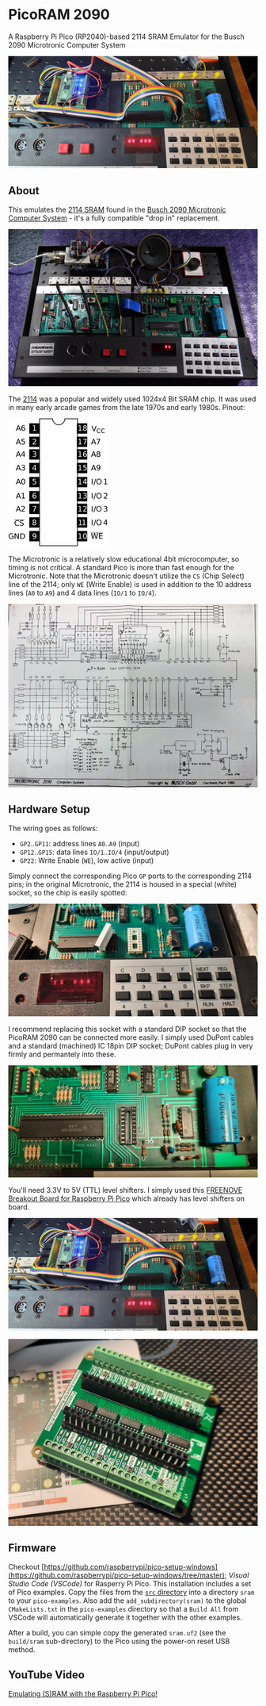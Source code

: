 # PicoRAM 2090

A Raspberry Pi Pico (RP2040)-based 2114 SRAM Emulator for the Busch
2090 Microtronic Computer System

![Schematics](pics/dropin.jpg) 

## About

This emulates the [2114
SRAM](https://de.wikipedia.org/wiki/2114_(SRAM)) found in the [Busch
2090 Microtronic Computer
System](https://github.com/lambdamikel/Busch-2090) - it's a fully
compatible "drop in" replacement.

![Microtronic](pics/microtronic.jpg) 

The [2114](manuals/2114.pdf) was a popular and widely used 1024x4 Bit
SRAM chip. It was used in many early arcade games from the late 1970s
and early 1980s. Pinout:

![2114 Pinout](pics/2114.jpg) 

The Microtronic is a relatively slow educational 4bit microcomputer,
so timing is not critical. A standard Pico is more than fast enough
for the Microtronic. Note that the Microtronic doesn't utilize the
`CS` (Chip Select) line of the 2114; only `WE` (Write Enable) is used
in addition to the 10 address lines (`A0` to `A9`) and 4 
data lines (`IO/1` to `IO/4`).

![Schematics](pics/schematics.jpg) 

## Hardware Setup 

The wiring goes as follows:

- `GP2`..`GP11`: address lines `A0`..`A9` (input) 
- `GP12`..`GP15`: data lines `IO/1`..`IO/4` (input/output)
- `GP22`: Write Enable (`WE`), low active (input) 

Simply connect the corresponding Pico `GP` ports to the corresponding
2114 pins; in the original Microtronic, the 2114 is housed in a
special (white) socket, so the chip is easily spotted:

![White Socket](pics/socket.jpg)

I recommend replacing this socket with a standard DIP socket so that
the PicoRAM 2090 can be connected more easily. I simply used DuPont
cables and a standard (machined) IC 18pin DIP socket; DuPont cables
plug in very firmly and permantely into these.

![DIP Socket](pics/dipsocket.jpg)

You'll need 3.3V to 5V (TTL) level shifters. I simply used this
[FREENOVE Breakout Board for Raspberry Pi
Pico](https://www.amazon.com/dp/B0BFB53Y2N?psc=1&ref=ppx_yo2ov_dt_b_product_details)
which already has level shifters on board.

![Schematics](pics/dropin.jpg) 

![Schematics](pics/breakoutboard.jpg) 

## Firmware

Checkout
[https://github.com/raspberrypi/pico-setup-windows](https://github.com/raspberrypi/pico-setup-windows/tree/master);
*Visual Studio Code (VSCode)* for Rasperry Pi Pico. This installation
includes a set of Pico examples. Copy the files from the [`src`
directory](./src) into a directory `sram` to your
`pico-examples`. Also add the `add_subdirectory(sram)` to the global
`CMakeLists.txt` in the `pico-examples` directory so that a `Build
All` from VSCode will automatically generate it together with the
other examples.

After a build, you can simple copy the generated `sram.uf2` (see the
`build/sram` sub-directory) to the Pico using the power-on reset USB
method.

## YouTube Video

[Emulating (S)RAM with the Raspberry Pi
Pico!](https://youtu.be/j5Tbw8vmk-s)


